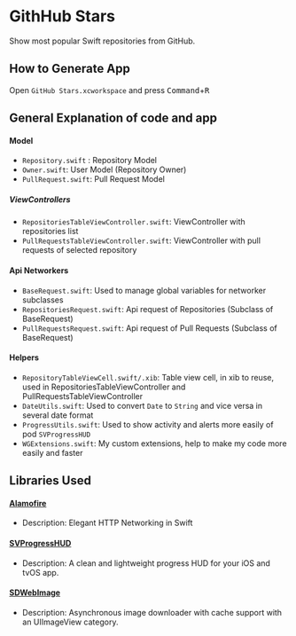 # GithHub Stars
Show most popular Swift repositories from GitHub.

## How to Generate App
Open ```GitHub Stars.xcworkspace``` and press <kbd>Command</kbd>+<kbd>R</kbd>

## General Explanation of code and app

#### Model
* `Repository.swift` : Repository Model
* `Owner.swift`: User Model (Repository Owner)
* `PullRequest.swift`: Pull Request Model

##### ViewControllers
* `RepositoriesTableViewController.swift`: ViewController with repositories list
* `PullRequestsTableViewController.swift`: ViewController with pull requests of selected repository

#### Api Networkers
* `BaseRequest.swift`: Used to manage global variables for networker subclasses
* `RepositoriesRequest.swift`: Api request of Repositories (Subclass of BaseRequest)
* `PullRequestsRequest.swift`: Api request of Pull Requests (Subclass of BaseRequest)

#### Helpers
* `RepositoryTableViewCell.swift/.xib`: Table view cell, in xib to reuse, used in RepositoriesTableViewController and PullRequestsTableViewController
* `DateUtils.swift`: Used to convert ```Date``` to ```String``` and vice versa in several date format
* `ProgressUtils.swift`: Used to show activity and alerts more easily of pod ```SVProgressHUD```
* `WGExtensions.swift`: My custom extensions, help to make my code more easily and faster

## Libraries Used

#### [Alamofire](https://github.com/Alamofire/Alamofire)
* Description: Elegant HTTP Networking in Swift

#### [SVProgressHUD](https://github.com/SVProgressHUD/SVProgressHUD)
* Description: A clean and lightweight progress HUD for your iOS and tvOS app.

#### [SDWebImage](https://github.com/rs/SDWebImage)
* Description: Asynchronous image downloader with cache support with an UIImageView category.
